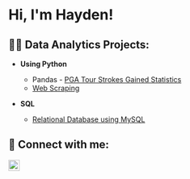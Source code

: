 <h1>Hi, I'm Hayden! </h1>

<h2>👨‍💻 Data Analytics Projects:</h2>

- <b>Using Python</b>
  - Pandas - [PGA Tour Strokes Gained Statistics](https://github.com/hayden-sutter/Pandas-Data-Visulization)
  - [Web Scraping](https://github.com/hayden-sutter/Web-Scraping)
 
- <b>SQL</b>
  - [Relational Database using MySQL](https://github.com/hayden-sutter/SQL)

<h2> 🤳 Connect with me:</h2>

[<img align="left" alt="JoshMadakor | LinkedIn" width="22px" src="https://cdn.jsdelivr.net/npm/simple-icons@v3/icons/linkedin.svg" />][linkedin]

[linkedin]: https://www.linkedin.com/in/hayden-sutter

<!--
**joshmadakor1/joshmadakor1** is a ✨ _special_ ✨ repository because its `README.md` (this file) appears on your GitHub profile.

Here are some ideas to get you started:

- 🔭 I’m currently working on ...
- 🌱 I’m currently learning ...
- 👯 I’m looking to collaborate on ...
- 🤔 I’m looking for help with ...
- 💬 Ask me about ...
- 📫 How to reach me: ...
- 😄 Pronouns: ...
- ⚡ Fun fact: ...
-->
